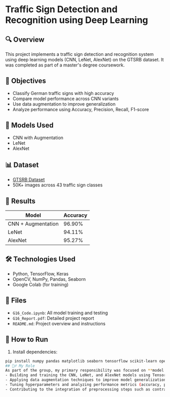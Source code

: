 
# Traffic Sign Detection and Recognition using Deep Learning

## 🔍 Overview
This project implements a traffic sign detection and recognition system using deep learning models (CNN, LeNet, AlexNet) on the GTSRB dataset. It was completed as part of a master's degree coursework.

## 🎯 Objectives
- Classify German traffic signs with high accuracy
- Compare model performance across CNN variants
- Use data augmentation to improve generalization
- Analyze performance using Accuracy, Precision, Recall, F1-score

## 🧠 Models Used
- CNN with Augmentation
- LeNet
- AlexNet

## 📊 Dataset
- [GTSRB Dataset](https://www.kaggle.com/datasets/meowmeowmeowmeowmeow/gtsrb-german-traffic-sign)
- 50K+ images across 43 traffic sign classes

## 🧪 Results
| Model               | Accuracy  |
|--------------------|-----------|
| CNN + Augmentation | 96.90%    |
| LeNet              | 94.11%    |
| AlexNet            | 95.27%    |

## 🛠 Technologies Used
- Python, TensorFlow, Keras
- OpenCV, NumPy, Pandas, Seaborn
- Google Colab (for training)

## 📁 Files
- `G16_Code.ipynb`: All model training and testing
- `G16_Report.pdf`: Detailed project report
- `README.md`: Project overview and instructions

## 📌 How to Run
1. Install dependencies:
```bash
pip install numpy pandas matplotlib seaborn tensorflow scikit-learn opencv-python
## 🙋‍♂️ My Role
As part of the group, my primary responsibility was focused on **model implementation and training**. I worked on:
- Building and training the CNN, LeNet, and AlexNet models using TensorFlow/Keras
- Applying data augmentation techniques to improve model generalization
- Tuning hyperparameters and analyzing performance metrics (accuracy, precision, recall, F1-score)
- Contributing to the integration of preprocessing steps such as contrast normalization and edge detection


